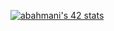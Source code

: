 [![abahmani's 42 stats](https://badge.mediaplus.ma/darkblue/abahmani?1337Badge=off&UM6P=off)](https://github.com/oakoudad/badge42)

